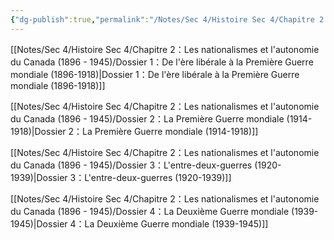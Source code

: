 ```yaml
---
{"dg-publish":true,"permalink":"/Notes/Sec 4/Histoire Sec 4/Chapitre 2：Les nationalismes et l'autonomie du Canada (1896 - 1945)/"}
---
```



[[Notes/Sec 4/Histoire Sec 4/Chapitre 2：Les nationalismes et l'autonomie du Canada (1896 - 1945)/Dossier 1：De l'ère libérale à la Première Guerre mondiale (1896-1918)\|Dossier 1：De l'ère libérale à la Première Guerre mondiale (1896-1918)]]

[[Notes/Sec 4/Histoire Sec 4/Chapitre 2：Les nationalismes et l'autonomie du Canada (1896 - 1945)/Dossier 2：La Première Guerre mondiale (1914-1918)\|Dossier 2：La Première Guerre mondiale (1914-1918)]]

[[Notes/Sec 4/Histoire Sec 4/Chapitre 2：Les nationalismes et l'autonomie du Canada (1896 - 1945)/Dossier 3：L'entre-deux-guerres (1920-1939)\|Dossier 3：L'entre-deux-guerres (1920-1939)]]

[[Notes/Sec 4/Histoire Sec 4/Chapitre 2：Les nationalismes et l'autonomie du Canada (1896 - 1945)/Dossier 4：La Deuxième Guerre mondiale (1939-1945)\|Dossier 4：La Deuxième Guerre mondiale (1939-1945)]]